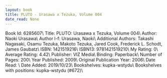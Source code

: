 ```yaml
---
layout: book
title: PLUTO - Urasawa x Tezuka, Volume 004
date_read: None
---
```


Book Id: 6285607\ 
Title: PLUTO: Urasawa x Tezuka, Volume 004\ 
Author: Naoki Urasawa\ 
Author l-f: Urasawa, Naoki\ 
Additional Authors: Takashi Nagasaki, Osamu Tezuka, Makoto Tezuka, Jared Cook, Frederick L. Schodt, James Gaubatz\ 
ISBN: 1421519216\ 
ISBN13: 9781421519210\ 
My Rating: 0\ 
Average Rating: 4.42\ 
Publisher: VIZ Media\ 
Binding: Paperback\ 
Number of Pages: 200\ 
Year Published: 2009\ 
Original Publication Year: 2006\ 
Date Read: \ 
Date Added: 2019/10/23\ 
Bookshelves: kupka-wstydu\ 
Bookshelves with positions: kupka-wstydu (#672)\ 

